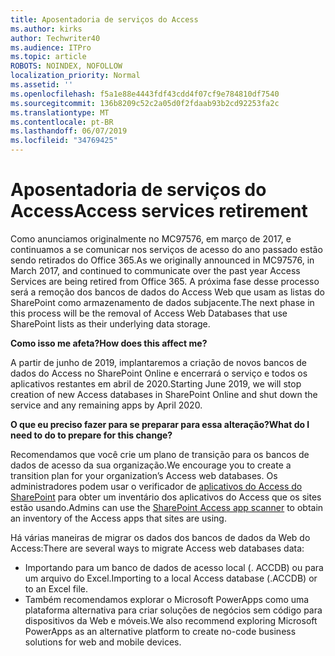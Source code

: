 ```yaml
---
title: Aposentadoria de serviços do Access
ms.author: kirks
author: Techwriter40
ms.audience: ITPro
ms.topic: article
ROBOTS: NOINDEX, NOFOLLOW
localization_priority: Normal
ms.assetid: ''
ms.openlocfilehash: f5a1e88e4443fdf43cdd4f07cf9e784810df7540
ms.sourcegitcommit: 136b8209c52c2a05d0f2fdaab93b2cd92253fa2c
ms.translationtype: MT
ms.contentlocale: pt-BR
ms.lasthandoff: 06/07/2019
ms.locfileid: "34769425"
---
```

# <a name="access-services-retirement"></a><span data-ttu-id="6a4c3-102">Aposentadoria de serviços do Access</span><span class="sxs-lookup"><span data-stu-id="6a4c3-102">Access services retirement</span></span>

<span data-ttu-id="6a4c3-103">Como anunciamos originalmente no MC97576, em março de 2017, e continuamos a se comunicar nos serviços de acesso do ano passado estão sendo retirados do Office 365.</span><span class="sxs-lookup"><span data-stu-id="6a4c3-103">As we originally announced in MC97576, in March 2017, and continued to communicate over the past year Access Services are being retired from Office 365.</span></span> <span data-ttu-id="6a4c3-104">A próxima fase desse processo será a remoção dos bancos de dados do Access Web que usam as listas do SharePoint como armazenamento de dados subjacente.</span><span class="sxs-lookup"><span data-stu-id="6a4c3-104">The next phase in this process will be the removal of Access Web Databases that use SharePoint lists as their underlying data storage.</span></span>

<span data-ttu-id="6a4c3-105">**Como isso me afeta?**</span><span class="sxs-lookup"><span data-stu-id="6a4c3-105">**How does this affect me?**</span></span>

<span data-ttu-id="6a4c3-106">A partir de junho de 2019, implantaremos a criação de novos bancos de dados do Access no SharePoint Online e encerrará o serviço e todos os aplicativos restantes em abril de 2020.</span><span class="sxs-lookup"><span data-stu-id="6a4c3-106">Starting June 2019, we will stop creation of new Access databases in SharePoint Online and shut down the service and any remaining apps by April 2020.</span></span>

<span data-ttu-id="6a4c3-107">**O que eu preciso fazer para se preparar para essa alteração?**</span><span class="sxs-lookup"><span data-stu-id="6a4c3-107">**What do I need to do to prepare for this change?**</span></span>

<span data-ttu-id="6a4c3-108">Recomendamos que você crie um plano de transição para os bancos de dados de acesso da sua organização.</span><span class="sxs-lookup"><span data-stu-id="6a4c3-108">We encourage you to create a transition plan for your organization’s Access web databases.</span></span> <span data-ttu-id="6a4c3-109">Os administradores podem usar o verificador de [aplicativos do Access do SharePoint](https://github.com/SharePoint/PnP-Tools/tree/master/Solutions/SharePoint.AccessApp.Scanner) para obter um inventário dos aplicativos do Access que os sites estão usando.</span><span class="sxs-lookup"><span data-stu-id="6a4c3-109">Admins can use the [SharePoint Access app scanner](https://github.com/SharePoint/PnP-Tools/tree/master/Solutions/SharePoint.AccessApp.Scanner) to obtain an inventory of the Access apps that sites are using.</span></span> 

<span data-ttu-id="6a4c3-110">Há várias maneiras de migrar os dados dos bancos de dados da Web do Access:</span><span class="sxs-lookup"><span data-stu-id="6a4c3-110">There are several ways to migrate Access web databases data:</span></span>

- <span data-ttu-id="6a4c3-111">Importando para um banco de dados de acesso local (. ACCDB) ou para um arquivo do Excel.</span><span class="sxs-lookup"><span data-stu-id="6a4c3-111">Importing to a local Access database (.ACCDB) or to an Excel file.</span></span>
- <span data-ttu-id="6a4c3-112">Também recomendamos explorar o Microsoft PowerApps como uma plataforma alternativa para criar soluções de negócios sem código para dispositivos da Web e móveis.</span><span class="sxs-lookup"><span data-stu-id="6a4c3-112">We also recommend exploring Microsoft PowerApps as an alternative platform to create no-code business solutions for web and mobile devices.</span></span>